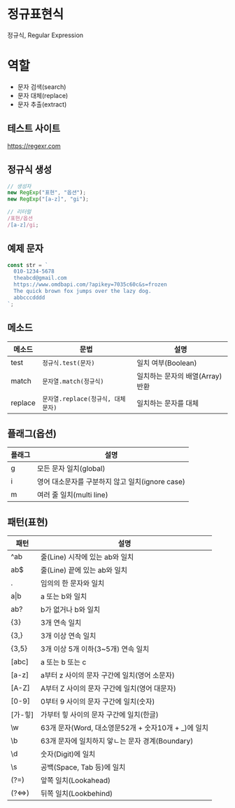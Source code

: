 # 정규표현식

정규식, Regular Expression

# 역할

- 문자 검색(search)
- 문자 대체(replace)
- 문자 추출(extract)

## 테스트 사이트

https://regexr.com

## 정규식 생성

```js
// 생성자
new RegExp("표현", "옵션");
new RegExp("[a-z]", "gi");

// 리터럴
/표현/옵션
/[a-z]/gi;
```

## 예제 문자

```js
const str = `
  010-1234-5678
  theabcd@gmail.com
  https://www.omdbapi.com/?apikey=7035c60c&s=frozen
  The quick brown fox jumps over the lazy dog.
  abbcccdddd
`;
```

## 메소드

| 메소드  | 문법                               | 설명                             |
| ------- | ---------------------------------- | -------------------------------- |
| test    | `정규식.test(문자)`                | 일치 여부(Boolean)               |
| match   | `문자열.match(정규식)`             | 일치하는 문자의 배열(Array) 반환 |
| replace | `문자열.replace(정규식, 대체문자)` | 일치하는 문자를 대체             |

## 플래그(옵션)

| 플래그 | 설명                                            |
| ------ | ----------------------------------------------- |
| g      | 모든 문자 일치(global)                          |
| i      | 영어 대소문자를 구분하지 않고 일치(ignore case) |
| m      | 여러 줄 일치(multi line)                        |

## 패턴(표현)

| 패턴    | 설명                                                 |
| ------- | ---------------------------------------------------- |
| ^ab     | 줄(Line) 시작에 있는 ab와 일치                       |
| ab$     | 줄(Line) 끝에 있는 ab와 일치                         |
| .       | 임의의 한 문자와 일치                                |
| a\|b    | a 또는 b와 일치                                      |
| ab?     | b가 없거나 b와 일치                                  |
| {3}     | 3개 연속 일치                                        |
| {3,}    | 3개 이상 연속 일치                                   |
| {3,5}   | 3개 이상 5개 이하(3~5개) 연속 일치                   |
| [abc]   | a 또는 b 또는 c                                      |
| [a-z]   | a부터 z 사이의 문자 구간에 일치(영어 소문자)         |
| [A-Z]   | A부터 Z 사이의 문자 구간에 일치(영어 대문자)         |
| [0-9]   | 0부터 9 사이의 문자 구간에 일치(숫자)                |
| [가-힣] | 가부터 힣 사이의 문자 구간에 일치(한글)              |
| \w      | 63개 문자(Word, 대소영문52개 + 숫자10개 + \_)에 일치 |
| \b      | 63개 문자에 일치하지 앟ㄴ는 문자 경계(Boundary)      |
| \d      | 숫자(Digit)에 일치                                   |
| \s      | 공백(Space, Tab 등)에 일치                           |
| (?=)    | 앞쪽 일치(Lookahead)                                 |
| (?<=>)  | 뒤쪽 일치(Lookbehind)                                |
